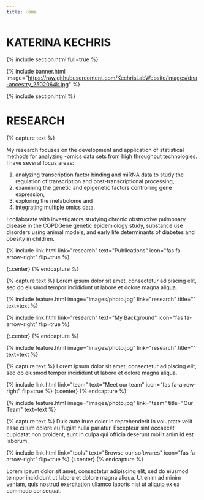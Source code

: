 ```yaml
---
title: Home
---
```


# KATERINA KECHRIS

{% include section.html full=true %}

{% include banner.html image="https://raw.githubusercontent.com/KechrisLabWebsite/images/dna-ancestry_2502064k.jpg" %}

{% include section.html %}

# RESEARCH

{% capture text %}

My research focuses on the development and application of statistical methods for analyzing -omics data 
sets from high throughput technologies. I have several focus areas:

1. analyzing transcription factor binding and miRNA data to study the regulation of transcription and post-transcriptional processing, 
2. examining the genetic and epigenetic factors controlling gene expression, 
3. exploring the metabolome and 
4. integrating multiple omics data. 

I collaborate with investigators studying chronic obstructive pulmonary 
disease in the COPDGene genetic epidemiology study, substance use disorders using animal models, and early life 
determinants of diabetes and obesity in children.

{%
  include link.html
  link="research"
  text="Publications"
  icon="fas fa-arrow-right"
  flip=true
%}

{:.center}
{% endcapture %}

{% capture text %}
Lorem ipsum dolor sit amet, consectetur adipiscing elit, sed do eiusmod tempor incididunt ut labore et dolore magna aliqua.

{%
  include feature.html
  image="images/photo.jpg"
  link="research"
  title=""
  text=text
%}

{%
  include link.html
  link="research"
  text="My Background"
  icon="fas fa-arrow-right"
  flip=true
%}

{:.center}
{% endcapture %}

{%
  include feature.html
  image="images/photo.jpg"
  link="research"
  title=""
  text=text
%}

{% capture text %}
Lorem ipsum dolor sit amet, consectetur adipiscing elit, sed do eiusmod tempor incididunt ut labore et dolore magna aliqua.

{%
  include link.html
  link="team"
  text="Meet our team"
  icon="fas fa-arrow-right"
  flip=true
%}
{:.center}
{% endcapture %}

{%
  include feature.html
  image="images/photo.jpg"
  link="team"
  title="Our Team"
  text=text
%}

{% capture text %}
Duis aute irure dolor in reprehenderit in voluptate velit esse cillum dolore eu fugiat nulla pariatur.
Excepteur sint occaecat cupidatat non proident, sunt in culpa qui officia deserunt mollit anim id est laborum.

{%
  include link.html
  link="tools"
  text="Browse our softwares"
  icon="fas fa-arrow-right"
  flip=true
%}
{:.center}
{% endcapture %}

Lorem ipsum dolor sit amet, consectetur adipiscing elit, sed do eiusmod tempor incididunt ut labore et dolore magna aliqua.
Ut enim ad minim veniam, quis nostrud exercitation ullamco laboris nisi ut aliquip ex ea commodo consequat.
